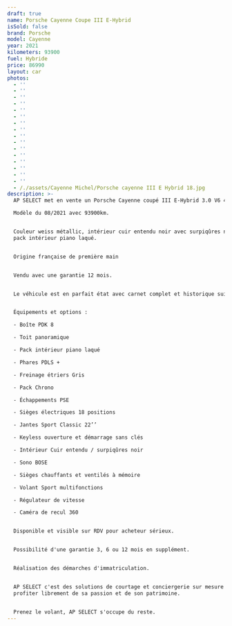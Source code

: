```yaml
---
draft: true
name: Porsche Cayenne Coupe III E-Hybrid
isSold: false
brand: Porsche
model: Cayenne
year: 2021
kilometers: 93900
fuel: Hybride
price: 86990
layout: car
photos:
  - ''
  - ''
  - ''
  - ''
  - ''
  - ''
  - ''
  - ''
  - ''
  - ''
  - ''
  - ''
  - ''
  - ''
  - ''
  - ''
  - /./assets/Cayenne Michel/Porsche cayenne III E Hybrid 18.jpg
description: >-
  AP SELECT met en vente un Porsche Cayenne coupé III E-Hybrid 3.0 V6 462ch PDK.

  Modèle du 08/2021 avec 93900km.


  Couleur weiss métallic, intérieur cuir entendu noir avec surpiqûres noir et
  pack intérieur piano laqué.


  Origine française de première main


  Vendu avec une garantie 12 mois.


  Le véhicule est en parfait état avec carnet complet et historique suivi.


  Équipements et options :

  - Boîte PDK 8

  - Toit panoramique

  - Pack intérieur piano laqué

  - Phares PDLS +

  - Freinage étriers Gris

  - Pack Chrono

  - Échappements PSE

  - Sièges électriques 18 positions

  - Jantes Sport Classic 22’’

  - Keyless ouverture et démarrage sans clés

  - Intérieur Cuir entendu / surpiqûres noir

  - Sono BOSE

  - Sièges chauffants et ventilés à mémoire

  - Volant Sport multifonctions

  - Régulateur de vitesse

  - Caméra de recul 360


  Disponible et visible sur RDV pour acheteur sérieux.


  Possibilité d'une garantie 3, 6 ou 12 mois en supplément.


  Réalisation des démarches d'immatriculation.


  AP SELECT c'est des solutions de courtage et conciergerie sur mesure pour
  profiter librement de sa passion et de son patrimoine.


  Prenez le volant, AP SELECT s'occupe du reste.
---
```



